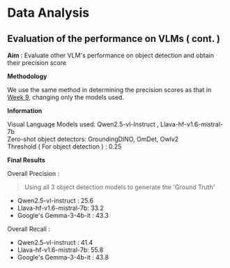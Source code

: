 # Data Analysis

## Evaluation of the performance on VLMs ( cont. )

**Aim** : Evaluate other VLM's performance on object detection and obtain their precision score

**Methodology**

We use the same method in determining the precision scores as that in [Week 9](https://github.com/DCMZ88/internship/tree/main/Week%209), changing only the models used.

**Information**

Visual Language Models used: Qwen2.5-vl-Instruct , Llava-hf-v1.6-mistral-7b\
Zero-shot object detectors: GroundingDINO, OmDet, Owlv2\
Threshold ( For object detection ) : 0.25 

**Final Results**

Overall Precision :
> Using all 3 object detection models to generate the 'Ground Truth'
- Qwen2.5-vl-instruct : 25.6
- Llava-hf-v1.6-mistral-7b: 33.2
- Google's Gemma-3-4b-it : 43.3
  
Overall Recall :
- Qwen2.5-vl-instruct : 41.4
- Llava-hf-v1.6-mistral-7b: 55.8
- Google's Gemma-3-4b-it : 43.8
